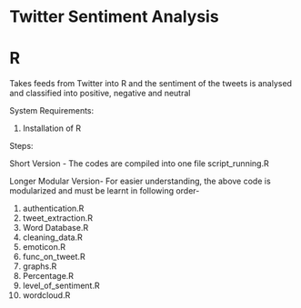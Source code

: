 # Twitter Sentiment Analysis
# R
Takes feeds from Twitter into R and the sentiment of the tweets is analysed and classified into positive, negative and neutral

System Requirements:
1. Installation of R


Steps:

Short Version - The codes are compiled into one file script_running.R

Longer Modular Version-
For easier understanding, the above code is modularized and must be learnt in following order-
1. authentication.R
2. tweet_extraction.R
3. Word Database.R
4. cleaning_data.R
5. emoticon.R
6. func_on_tweet.R
7. graphs.R
8. Percentage.R
9. level_of_sentiment.R
10. wordcloud.R
